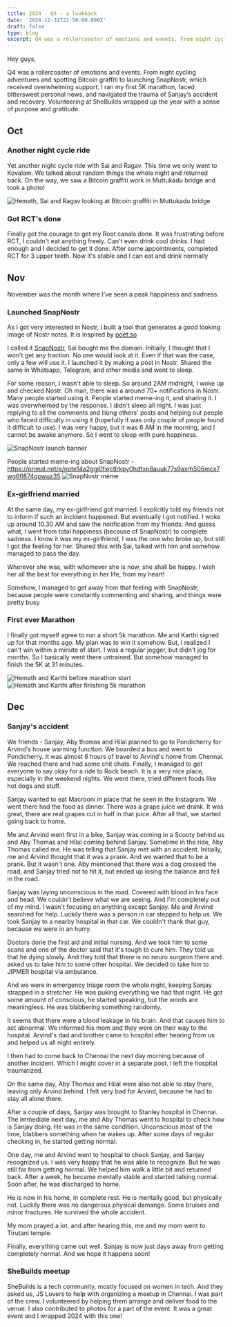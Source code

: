 ```yaml
---
title: 2024 - Q4 - a lookback
date: '2024-12-31T22:50:00.000Z'
draft: false
type: blog
excerpt: Q4 was a rollercoaster of emotions and events. From night cycling adventures and spotting Bitcoin graffiti to launching SnapNostr, which received overwhelming support. I ran my first 5K marathon, faced bittersweet personal news, and navigated the trauma of Sanjay’s accident and recovery. Volunteering at SheBuilds wrapped up the year with a sense of purpose and gratitude.
---
```


Hey guys,

Q4 was a rollercoaster of emotions and events. From night cycling adventures and spotting Bitcoin graffiti to launching SnapNostr, which received overwhelming support. I ran my first 5K marathon, faced bittersweet personal news, and navigated the trauma of Sanjay’s accident and recovery. Volunteering at SheBuilds wrapped up the year with a sense of purpose and gratitude.

## Oct
### Another night cycle ride
Yet another night cycle ride with Sai and Ragav. This time we only went to Kovalam. We talked about random things the whole night and returned back. On the way, we saw a Bitcoin graffiti work in Muttukadu bridge and took a photo!

![Hemath, Sai and Ragav looking at Bitcoin graffiti in Muttukadu bridge](/images/2024-lookback/hemath-sai-ragav-looking-at-bitcoin-graffiti-near-muttukaadu-bridge.jpeg)

### Got RCT's done
Finally got the courage to get my Root canals done. It was frustrating before RCT, I couldn't eat anything freely. Can't even drink cool drinks. I had enough and I decided to get it done. After some appointments, completed RCT for 3 upper teeth. Now it's stable and I can eat and drink normally

## Nov
November was the month where I've seen a peak happiness and sadness.

### Launched SnapNostr
As I got very interested in Nostr, I built a tool that generates a good looking image of Nostr notes. It is inspired by [poet.so](https://poet.so)

I called it [SnapNostr](https://snapnostr.app), Sai bought me the domain. Initially, I thought that I won't get any traction. No one would look at it. Even if that was the case, only a few will use it. I launched it by making a post in Nostr. Shared the same in Whatsapp, Telegram, and other media and went to sleep.

For some reason, I wasn't able to sleep. So around 2AM midnight, I woke up and checked Nostr. Oh man, there was a around 70+ notifications in Nostr. Many people started using it. People started meme-ing it, and sharing it. I was overwhelmed by the response. I didn't sleep all night. I was just replying to all the comments and liking others' posts and helping out people who faced difficulty in using it (hopefully it was only couple of people found it difficult to use). I was very happy, but it was 6 AM in the morning, and I cannot be awake anymore. So I went to sleep with pure happiness.

![SnapNostr launch banner](/images/2024-lookback/Snapnostr-banner.png)

People started meme-ing about SnapNostr - https://primal.net/e/note14a2ggj0fxjctlrkpy0hdfxp8auuk77s9axrh506mcx7wg6fl874qpwuz35
![SnapNostr meme](/images/2024-lookback/snapnostr-meme.jpeg)

### Ex-girlfriend married
At the same day, my ex-girlfriend got married. I explicitly told my friends not to inform if such an incident happened. But eventually I got notified. I woke up around 10.30 AM and saw the notification from my friends. And guess what, I went from total happiness (because of SnapNostr) to complete sadness. I know it was my ex-girlfriend, I was the one who broke up, but still I got the feeling for her. Shared this with Sai, talked with him and somehow managed to pass the day.

Wherever she was, with whomever she is now, she shall be happy. I wish her all the best for everything in her life, from my heart!

Somehow, I managed to get away from that feeling with SnapNostr, because people were constantly commenting and sharing, and things were pretty busy

### First ever Marathon
I finally got myself agree to run a short 5k marathon. Me and Karthi signed up for that months ago. My plan was to win it somehow. But, I realized I can't win within a minute of start. I was a regular jogger, but didn't jog for months. So I basically went there untrained. But somehow managed to finish the 5K at 31 minutes.

![Hemath and Karthi before marathon start](/images/2024-lookback/hemath-karthi-before-5k-marathon.jpeg)
![Hemath and Karthi after finishing 5k marathon](/images/2024-lookback/hemath-karthi-after-finishing-5k-marathon.jpeg)

## Dec
### Sanjay's accident
We friends - Sanjay, Aby thomas and Hilal planned to go to Pondicherry for Arvind's house warming function. We boarded a bus and went to Pondicherry. It was almost 6 hours of travel to Arvind's home from Chennai. We reached there and had some chit chats. Finally, I managed to get everyone to say okay for a ride to Rock beach. It is a very nice place, especially in the weekend nights. We went there, tried different foods like hot dogs and stuff.

Sanjay wanted to eat Macrooni in place that he seen in the Instagram. We went there had the food as dinner. There was a grape juice we drank. It was great, there are real grapes cut in half in that juice. After all that, we started going back to home.

Me and Arvind went first in a bike, Sanjay was coming in a Scooty behind us and Aby Thomas and Hilal coming behind Sanjay. Sometime in the ride, Aby Thomas called me. He was telling that Sanjay met with an accident. Initially, me and Arvind thought that it was a prank. And we wanted that to be a prank. But it wasn't one. Aby mentioned that there was a dog crossed the road, and Sanjay tried not to hit it, but ended up losing the balance and fell in the road.

Sanjay was laying unconscious in the road. Covered with blood in his face and head. We couldn't believe what we are seeing. And I'm completely out of my mind. I wasn't focusing on anything except Sanjay. Me and Arvind searched for help. Luckily there was a person in car stepped to help us. We took Sanjay to a nearby hospital in that car. We couldn't thank that guy, because we were in an hurry.

Doctors done the first aid and initial nursing. And we took him to some scans and one of the doctor said that it's tough to cure him. They told us that he dying slowly. And they told that there is no neuro surgeon there and asked us to take him to some other hospital. We decided to take him to JIPMER hospital via ambulance.

And we were in emergency triage room the whole night, keeping Sanjay strapped in a stretcher. He was puking everything we had that night. He got some amount of conscious, he started speaking, but the words are meaningless. He was blabbering something randomly.

It seems that there were a blood leakage in his brain. And that causes him to act abnormal. We informed his mom and they were on their way to the hospital. Arvind's dad and brother came to hospital after hearing from us and helped us all night entirely.

I then had to come back to Chennai the next day morning because of another incident. Which I might cover in a separate post. I left the hospital traumatized.

On the same day, Aby Thomas and Hilal were also not able to stay there, leaving only Arvind behind. I felt very bad for Arvind, because he had to stay all alone there.

After a couple of days, Sanjay was brought to Stanley hospital in Chennai. The immediate next day, me and Aby Thomas went to hospital to check how is Sanjay doing. He was in the same condition. Unconscious most of the time, blabbers something when he wakes up. After some days of regular checking in, he started getting normal.

One day, me and Arvind went to hospital to check Sanjay, and Sanjay recognized us. I was very happy that he was able to recognize. But he was still far from getting normal. We helped him walk a little bit and returned back. After a week, he became mentally stable and started talking normal. Soon after, he was discharged to home.

He is now in his home, in complete rest. He is mentally good, but physically not. Luckily there was no dangerous physical damange. Some bruises and minor fractures. He survived the whole accident.

My mom prayed a lot, and after hearing this, me and my mom went to Tirutani temple.

Finally, everything came out well. Sanjay is now just days away from getting completely normal. And we hope it happens soon!

### SheBuilds meetup
SheBuilds is a tech community, mostly focused on women in tech. And they asked us, JS Lovers to help with organizing a meetup in Chennai. I was part of the crew. I volunteered by helping them arrange and deliver food to the venue. I also contributed to photos for a part of the event. It was a great event and I wrapped 2024 with this one!
